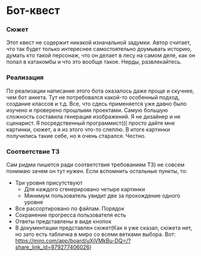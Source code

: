 # Бот-квест
### Сюжет
Этот квест не содержит никакой изначальной задумки. Автор считает, что так будет только интереснее самостоятельно доумывать историю, думать кто такой персонаж, что он делает в лесу на самом деле, как он попал в катакомбы и что это вообще такое. Нерды, развлекайтесь.
### Реализация
По реализации написание этого бота оказалось даже проще и скучнее, чем бот анкета. Тут не потребовался какой-то особенный подход, создание классов и т.д. Все, что сдесь применяется уже давно было изучено и проверено прошлыми проектами. Самую большую сложность составила генерация изображений. Я не дизайнер и не сценарист. Я посредственный программист((( просто дайте мне картинки, сюжет, а я из этого что-то слеплю. В итоге картинки получились такие себе, но я очень старался. Честно.
### Соответствие ТЗ
Сам ридми пишется ради соответствия требованиям ТЗ) не совсем понимаю зачем он тут нужен. Если вспомнить остальные пункты, то:
+ Три уровня присутствуют
  + Для каждого сгенерировано четыре картинки
  + Минимум пользователь увидит две за прохождение одного уровня
+ Все рассортировано по файлам. Порядок
+ Сохранение прогресса пользователя есть
+ Ответы представлены в виде кнопок
+ В документации представлен сюжет(Как я уже сказал, сюжета нет, но зато есть табличка в миро со всеми ветками выбора. Вот: https://miro.com/app/board/uXjVMkBu-DQ=/?share_link_id=879277406026)